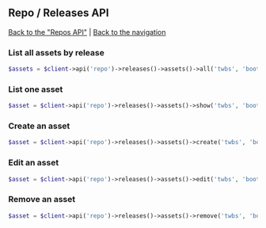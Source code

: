 ## Repo / Releases API
[Back to the "Repos API"](../repos.md) | [Back to the navigation](../README.md)

### List all assets by release

```php
$assets = $client->api('repo')->releases()->assets()->all('twbs', 'bootstrap', $releaseId);
```

### List one asset

```php
$asset = $client->api('repo')->releases()->assets()->show('twbs', 'bootstrap', $assetId);
```

### Create an asset

```php
$asset = $client->api('repo')->releases()->assets()->create('twbs', 'bootstrap', $releaseId, $name, $contentType, $content);
```

### Edit an asset

```php
$asset = $client->api('repo')->releases()->assets()->edit('twbs', 'bootstrap', $assetId, array('name' => 'New name'));
```

### Remove an asset

```php
$asset = $client->api('repo')->releases()->assets()->remove('twbs', 'bootstrap', $assetId);
```
